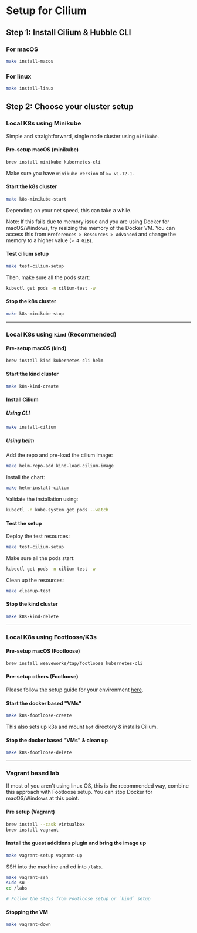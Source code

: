 # Setup for Cilium

## Step 1: Install Cilium & Hubble CLI

### For macOS

```bash
make install-macos
```

### For linux

```bash
make install-linux
```

## Step 2: Choose your cluster setup

### Local K8s using Minikube

Simple and straightforward, single node cluster using `minikube`.

#### Pre-setup macOS (minikube)

```bash
brew install minikube kubernetes-cli
```

Make sure you have `minikube version` of `>= v1.12.1`.

#### Start the k8s cluster

```bash
make k8s-minikube-start
```

Depending on your net speed, this can take a while.

Note: If this fails due to memory issue and you are using Docker for macOS/Windows, try resizing the memory of the Docker VM. You can access this from `Preferences > Resources > Advanced` and change the memory to a higher value (`> 4 GiB`).

#### Test cilium setup

```bash
make test-cilium-setup
```

Then, make sure all the pods start:

```bash
kubectl get pods -n cilium-test -w
```

#### Stop the k8s cluster

```bash
make k8s-minikube-stop
```

---

### Local K8s using `kind` (Recommended)

#### Pre-setup macOS (kind)

```bash
brew install kind kubernetes-cli helm
```

#### Start the kind cluster

```bash
make k8s-kind-create
```

#### Install Cilium

##### Using CLI

```bash
make install-cilium
```

##### Using helm

Add the repo and pre-load the cilium image:

```bash
make helm-repo-add kind-load-cilium-image
```

Install the chart:

```bash
make helm-install-cilium
```

Validate the installation using:

```bash
kubectl -n kube-system get pods --watch
```

#### Test the setup

Deploy the test resources:

```bash
make test-cilium-setup
```

Make sure all the pods start:

```bash
kubectl get pods -n cilium-test -w
```

Clean up the resources:

```bash
make cleanup-test
```

#### Stop the kind cluster

```bash
make k8s-kind-delete
```

---

### Local K8s using Footloose/K3s

#### Pre-setup macOS (Footloose)

```bash
brew install weaveworks/tap/footloose kubernetes-cli
```

#### Pre-setup others (Footloose)

Please follow the setup guide for your environment [here](https://github.com/weaveworks/footloose#install).

#### Start the docker based "VMs"

```bash
make k8s-footloose-create
```

This also sets up k3s and mount `bpf` directory & installs Cilium.

#### Stop the docker based "VMs" & clean up

```bash
make k8s-footloose-delete
```

---

### Vagrant based lab

If most of you aren't using linux OS, this is the recommended way, combine this approach with Footloose setup. You can stop Docker for macOS/Windows at this point.

#### Pre setup (Vagrant)

```bash
brew install --cask virtualbox
brew install vagrant
```

#### Install the guest additions plugin and bring the image up

```bash
make vagrant-setup vagrant-up
```

SSH into the machine and cd into `/labs`.

```bash
make vagrant-ssh
sudo su -
cd /labs

# Follow the steps from Footloose setup or `kind` setup
```

#### Stopping the VM

```bash
make vagrant-down
```
